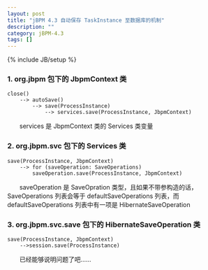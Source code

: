 ```yaml
---
layout: post
title: "jBPM 4.3 自动保存 TaskInstance 至数据库的机制"
description: ""
category: jBPM-4.3
tags: []
---
```

{% include JB/setup %}

### 1. org.jbpm 包下的 JbpmContext 类

```
close()  
    --> autoSave()  
        --> save(ProcessInstance)  
            --> services.save(ProcessInstance, JbpmContext)
```

　　services 是 JbpmContext 类的 Services 类变量  

### 2. org.jbpm.svc 包下的 Services 类

```
save(ProcessInstance, JbpmContext)  
	--> for (saveOperation: SaveOperations)   
		saveOperation.save(ProcessInstance, JbpmContext)  
```

　　saveOperation 是 SaveOpration 类型，且如果不带参构造的话，SaveOperations 列表会等于 defaultSaveOperations 列表，而 defaultSaveOperations 列表中有一项是 HibernateSaveOperation

### 3. org.jbpm.svc.save 包下的 HibernateSaveOperation 类

```
save(ProcessInstance, JbpmContext)  
	-->session.save(ProcessInstance)
```

　　已经能够说明问题了吧……